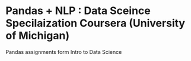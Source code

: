 # Pandas + NLP : Data Sceince Specilaization Coursera (University of Michigan)
Pandas assignments form Intro to Data Science
